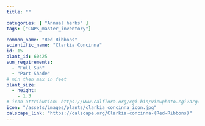 ```yaml
---
title: ""

categories: [ "Annual herbs" ]
tags: ["CNPS_master_inventory"]

common_name: "Red Ribbons"
scientific_name: "Clarkia Concinna"
id: 15
plant_id: 60425 
sun_requirements:
  - "Full Sun"
  - "Part Shade"
# min then max in feet
plant_size:
  - height: 
    - 1.3
# icon attribution: https://www.calflora.org/cgi-bin/viewphoto.cgi?arg=/app/up/gp/39/7933.jpg 
icon: "/assets/images/plants/clarkia_concinna_icon.jpg" 
calscape_link: "https://calscape.org/Clarkia-concinna-(Red-Ribbons)"
---
```





